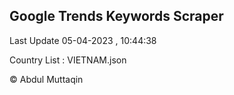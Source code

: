 

## Google Trends Keywords Scraper 
 
Last Update 05-04-2023 , 10:44:38

Country List :
VIETNAM.json



© Abdul Muttaqin 
